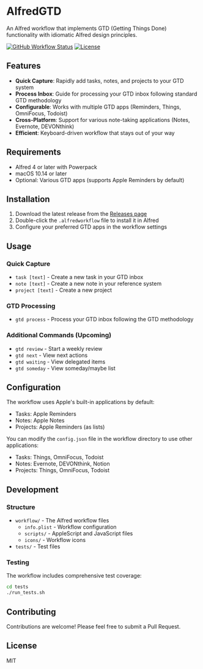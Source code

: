 # AlfredGTD

An Alfred workflow that implements GTD (Getting Things Done) functionality with idiomatic Alfred design principles.

[![GitHub Workflow Status](https://img.shields.io/github/actions/workflow/status/thomasvincent/AlfredGTD/test.yml?branch=main)](https://github.com/thomasvincent/AlfredGTD/actions)
[![License](https://img.shields.io/github/license/thomasvincent/AlfredGTD)](https://github.com/thomasvincent/AlfredGTD/blob/main/LICENSE)

## Features

- **Quick Capture**: Rapidly add tasks, notes, and projects to your GTD system
- **Process Inbox**: Guide for processing your GTD inbox following standard GTD methodology
- **Configurable**: Works with multiple GTD apps (Reminders, Things, OmniFocus, Todoist)
- **Cross-Platform**: Support for various note-taking applications (Notes, Evernote, DEVONthink)
- **Efficient**: Keyboard-driven workflow that stays out of your way

## Requirements

- Alfred 4 or later with Powerpack
- macOS 10.14 or later
- Optional: Various GTD apps (supports Apple Reminders by default)

## Installation

1. Download the latest release from the [Releases page](https://github.com/thomasvincent/AlfredGTD/releases)
2. Double-click the `.alfredworkflow` file to install it in Alfred
3. Configure your preferred GTD apps in the workflow settings

## Usage

### Quick Capture

- `task [text]` - Create a new task in your GTD inbox
- `note [text]` - Create a new note in your reference system
- `project [text]` - Create a new project

### GTD Processing

- `gtd process` - Process your GTD inbox following the GTD methodology

### Additional Commands (Upcoming)

- `gtd review` - Start a weekly review
- `gtd next` - View next actions
- `gtd waiting` - View delegated items
- `gtd someday` - View someday/maybe list

## Configuration

The workflow uses Apple's built-in applications by default:

- Tasks: Apple Reminders
- Notes: Apple Notes
- Projects: Apple Reminders (as lists)

You can modify the `config.json` file in the workflow directory to use other applications:

- Tasks: Things, OmniFocus, Todoist
- Notes: Evernote, DEVONthink, Notion
- Projects: Things, OmniFocus, Todoist

## Development

### Structure

- `workflow/` - The Alfred workflow files
  - `info.plist` - Workflow configuration
  - `scripts/` - AppleScript and JavaScript files
  - `icons/` - Workflow icons
- `tests/` - Test files

### Testing

The workflow includes comprehensive test coverage:

```bash
cd tests
./run_tests.sh
```

## Contributing

Contributions are welcome! Please feel free to submit a Pull Request.

## License

MIT